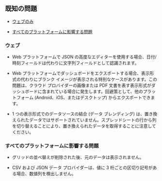## 既知の問題

  - [ウェブのみ](#web)

  - [すべてのプラットフォームに影響する問題](#issues-all-platforms)

<a name='web'></a>
### ウェブ

  - Web プラットフォームで JSON の高度なエディターを使用する場合、日付/時刻フィールドは代わりに文字列フィールドとして認識されます。

  - Web プラットフォームでダッシュボードをエクスポートする場合、表示形式の代わりにブランク イメージが表示される特別なケースがあります。この問題は、クラウド プロバイダーの画像または PDF 文書を表す表示形式がダッシュボードに含まれている場合に発生します。回避策として、他のプラットフォーム (Android、iOS、またはデスクトップ) からエクスポートできます。

  - 1 つの表示形式でのデータソースの結合 (データ ブレンディング) は、置き換えられたデータではサポートされていません。スプレッドシートの行から列を切り替えることにより、置き換えられたデータを取得することに注意してください。

<a name='issues-all-platforms'></a>
### すべてのプラットフォームに影響する問題

  - グリッドの並べ替えが削除された後、元のデータは表示されません。

  - CSV および JSON データ プロバイダーは、値に 3 桁ごとの区切り記号がある場合、数値列を検出しません。
